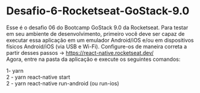 # Desafio-6-Rocketseat-GoStack-9.0
Esse é o desafio 06 do Bootcamp GoStack 9.0 da Rocketseat.
Para testar em seu ambiente de desenvolvimento, primeiro você deve ser capaz de executar essa aplicação em  um emulador Android/iOS e/ou em dispositivos físicos Android/iOS (via USB e Wi-Fi). Configure-os de maneira
correta a partir desses passos -> https://react-native.rocketseat.dev/ <br>
Agora, entre na pasta da aplicação e execute os seguintes comandos:

1- yarn <br>
2 - yarn react-native start <br>
2 - yarn react-native run-android (ou run-ios)
